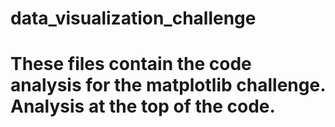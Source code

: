 # data_visualization_challenge

# These files contain the code analysis for the matplotlib challenge. Analysis at the top of the code. 
